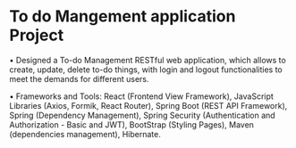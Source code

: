 # **To do Mangement application Project**
•	Designed a To-do Management RESTful web application, which allows to create, update, delete to-do things, with login and logout functionalities to meet the demands for different users.

•	Frameworks and Tools:  React (Frontend View Framework), JavaScript Libraries (Axios, Formik, React Router), Spring Boot (REST API Framework), Spring (Dependency Management), Spring Security (Authentication and Authorization - Basic and JWT), BootStrap (Styling Pages), Maven (dependencies management), Hibernate.
